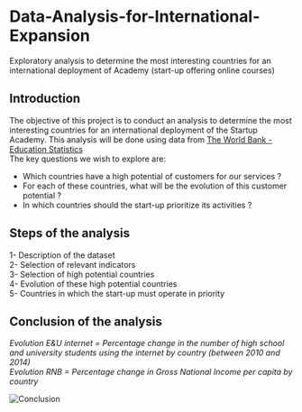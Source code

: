 # Data-Analysis-for-International-Expansion
Exploratory analysis to determine the most interesting countries for an international deployment of Academy (start-up offering online courses)

## Introduction
The objective of this project is to conduct an analysis to determine the most interesting countries for an international deployment of the Startup Academy.
This analysis will be done using data from 
<a href="https://datacatalog.worldbank.org/search/dataset/0038480">The World Bank - Education Statistics</a>
<br/>
The key questions we wish to explore are:
<br/>
* Which countries have a high potential of customers for our services ?
* For each of these countries, what will be the evolution of this customer potential ?
* In which countries should the start-up prioritize its activities ?

## Steps of the analysis
1- Description of the dataset <br/>
2- Selection of relevant indicators <br/>
3- Selection of high potential countries <br/>
4- Evolution of these high potential countries <br/>
5- Countries in which the start-up must operate in priority <br/>


## Conclusion of the analysis
*Evolution E&U internet = Percentage change in the number of high school and university students using the internet by country (between 2010 and 2014) <br/>
Evolution RNB = Percentage change in Gross National Income per capita by country <br/>*

<img src="https://i.ibb.co/TkxCzYy/conclusion.jpg" alt="Conclusion" border="0">
